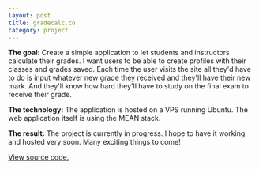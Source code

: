 ```yaml
---
layout: post
title: gradecalc.co
category: project
---
```


**The goal:**
Create a simple application to let students and instructors calculate their grades.
I want users to be able to create profiles with their classes and grades saved.
Each time the user visits the site all they'd have to do is input whatever new
grade they received and they'll have their new mark. And they'll know how hard
they'll have to study on the final exam to receive their grade.

**The technology:**
The application is hosted on a VPS running Ubuntu. The web application itself is
using the MEAN stack. 

**The result:**
The project is currently in progress. I hope to have it working and hosted very
soon. Many exciting things to come!

[View source code.](https://github.com/filiptodoric/gradecalc)
